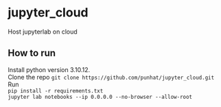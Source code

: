 # jupyter_cloud
Host jupyterlab on cloud


## How to run
Install python version 3.10.12. <br />
Clone the repo ```git clone https://github.com/punhat/jupyter_cloud.git```<br />
Run <br />
```pip install -r requirements.txt``` <br />
```jupyter lab notebooks --ip 0.0.0.0 --no-browser --allow-root```
